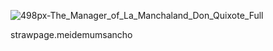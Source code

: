 ![498px-The_Manager_of_La_Manchaland_Don_Quixote_Full](https://github.com/user-attachments/assets/dd9e0d58-a538-4176-8a98-8f3751de7be3)

strawpage.meidemumsancho
